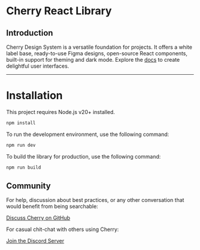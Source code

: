 # Cherry React Library

## Introduction

Cherry Design System is a versatile foundation for projects. It offers a white label base, ready-to-use Figma designs, open-source React components, built-in support for theming and dark mode. Explore the [docs](https://cherry.design/) to create delightful user interfaces.

---

# Installation

This project requires Node.js v20+ installed.

```bash
npm install
```

To run the development environment, use the following command:

```bash
npm run dev
```

To build the library for production, use the following command:

```bash
npm run build
```

## Community

For help, discussion about best practices, or any other conversation that would benefit from being searchable:

[Discuss Cherry on GitHub](https://github.com/cherry-design-system/styled-components/discussions)

For casual chit-chat with others using Cherry:

[Join the Discord Server](https://discord.gg/6JvcWU5bke)
